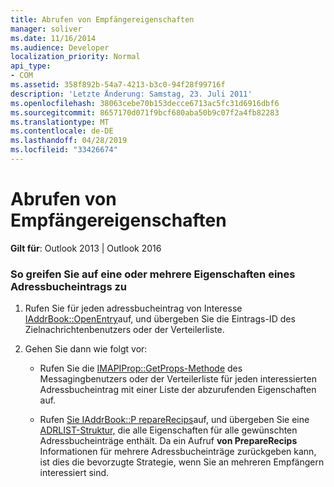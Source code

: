```yaml
---
title: Abrufen von Empfängereigenschaften
manager: soliver
ms.date: 11/16/2014
ms.audience: Developer
localization_priority: Normal
api_type:
- COM
ms.assetid: 358f892b-54a7-4213-b3c0-94f28f99716f
description: 'Letzte Änderung: Samstag, 23. Juli 2011'
ms.openlocfilehash: 38063cebe70b153decce6713ac5fc31d6916dbf6
ms.sourcegitcommit: 8657170d071f9bcf680aba50b9c07f2a4fb82283
ms.translationtype: MT
ms.contentlocale: de-DE
ms.lasthandoff: 04/28/2019
ms.locfileid: "33426674"
---
```

# <a name="retrieving-recipient-properties"></a>Abrufen von Empfängereigenschaften
  
**Gilt für**: Outlook 2013 | Outlook 2016 
  
### <a name="to-access-one-or-more-properties-of-an-address-book-entry"></a>So greifen Sie auf eine oder mehrere Eigenschaften eines Adressbucheintrags zu
  
1. Rufen Sie für jeden adressbucheintrag von Interesse [IAddrBook::OpenEntry](iaddrbook-openentry.md)auf, und übergeben Sie die Eintrags-ID des Zielnachrichtenbenutzers oder der Verteilerliste.
    
2. Gehen Sie dann wie folgt vor:
    
   - Rufen Sie die [IMAPIProp::GetProps-Methode](imapiprop-getprops.md) des Messagingbenutzers oder der Verteilerliste für jeden interessierten Adressbucheintrag mit einer Liste der abzurufenden Eigenschaften auf. 
    
   - Rufen [Sie IAddrBook::P repareRecips](iaddrbook-preparerecips.md)auf, und übergeben Sie eine [ADRLIST-Struktur,](adrlist.md) die alle Eigenschaften für alle gewünschten Adressbucheinträge enthält. Da ein Aufruf **von PrepareRecips** Informationen für mehrere Adressbucheinträge zurückgeben kann, ist dies die bevorzugte Strategie, wenn Sie an mehreren Empfängern interessiert sind. 
    

